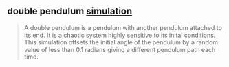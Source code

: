 ## double pendulum [simulation](https://dhruvnps.github.io/pendulum/)

> A double pendulum is a pendulum with another pendulum attached to its end. It is a chaotic system highly sensitive to its inital conditions. This simulation offsets the initial angle of the pendulum by a random value of less than 0.1 radians giving a different pendulum path each time.
